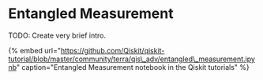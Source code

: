 # Entangled Measurement

TODO: Create very brief intro.

{% embed url="https://github.com/Qiskit/qiskit-tutorial/blob/master/community/terra/qis\_adv/entangled\_measurement.ipynb" caption="Entangled Measurement notebook in the Qiskit tutorials" %}

